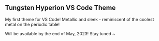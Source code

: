## Tungsten Hyperion VS Code Theme

My first theme for VS Code! Metallic and sleek - reminiscent of the coolest metal on the periodic table!

Will be available by the end of May, 2023! Stay tuned ~


